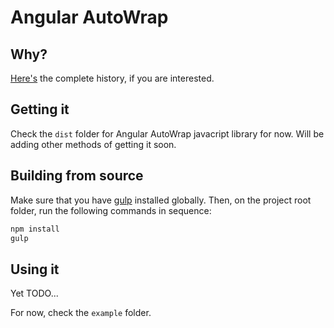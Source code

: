 # Angular AutoWrap

## Why?
[Here's](http://zpbappi.com/angular-autowrap-validation-and-control-template/) the complete history, if you are interested.

## Getting it
Check the `dist` folder for Angular AutoWrap javacript library for now. 
Will be adding other methods of getting it soon.

## Building from source
Make sure that you have [gulp](https://github.com/gulpjs/gulp/blob/master/docs/getting-started.md) installed globally. 
Then, on the project root folder, run the following commands in sequence:
```sh
npm install
gulp
```

## Using it
Yet TODO...

For now, check the `example` folder.